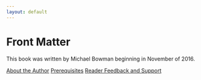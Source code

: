 ```yaml
---
layout: default
---
```


# Front Matter

This book was written by Michael Bowman beginning in November of 2016.


<div class="chapter-toc">
    <a href="/chapter/00/author.html">About the Author</a>
    <a href="/chapter/00/prerequisites.html">Prerequisites</a>
    <a href="/chapter/00/feedback.html">Reader Feedback and Support</a>
</div>
